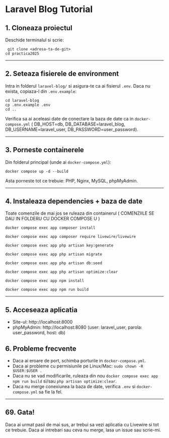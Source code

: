 # Laravel Blog Tutorial

## 1. Cloneaza proiectul

Deschide terminalul si scrie:

```
 git clone <adresa-ta-de-git>
cd practica2025
```

---

## 2. Seteaza fisierele de environment

Intra in folderul `laravel-blog/` si asigura-te ca ai fisierul `.env`. Daca nu exista, copiaza-l din `.env.example`:

```
cd laravel-blog
cp .env.example .env
cd ..
```

Verifica sa ai aceleasi date de conectare la baza de date ca in `docker-compose.yml` ( DB_HOST=db, DB_DATABASE=laravel_blog, DB_USERNAME=laravel_user, DB_PASSWORD=user_password).

---

## 3. Porneste containerele

Din folderul principal (unde ai `docker-compose.yml`):

```
docker compose up -d --build
```

Asta porneste tot ce trebuie: PHP, Nginx, MySQL, phpMyAdmin.

---

## 4. Instaleaza dependencies + baza de date

Toate comenzile de mai jos se ruleaza din containerul ( COMENZIILE SE DAU IN FOLDERU CU DOCKER COMPOSE U )

```
docker compose exec app composer install

docker compose exec app composer require livewire/livewire

docker compose exec app php artisan key:generate

docker compose exec app php artisan migrate

docker compose exec app php artisan db:seed

docker compose exec app php artisan optimize:clear

docker compose exec app npm install

docker compose exec app npm run build
```

---

## 5. Acceseaza aplicatia

- Site-ul: http://localhost:8000
- phpMyAdmin: http://localhost:8080 (user: laravel_user, parola: user_password, host: db)

## 6. Probleme frecvente

- Daca ai eroare de port, schimba porturile in `docker-compose.yml`.
- Daca ai probleme cu permisiunile pe Linux/Mac: `sudo chown -R $USER:$USER .`
- Daca nu se vad modificarile, ruleaza din nou `docker compose exec app npm run build` si/sau `php artisan optimize:clear`.
- Daca nu merge conexiunea la baza de date, verifica `.env` si `docker-compose.yml` sa fie la fel.

---

## 69. Gata!

Daca ai urmat pasii de mai sus, ar trebui sa vezi aplicatia cu Livewire si tot ce trebuie. Daca ai intrebari sau ceva nu merge, lasa un issue sau scrie-mi.
